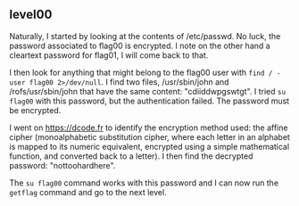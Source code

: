 ## level00

Naturally, I started by looking at the contents of /etc/passwd. No luck, the password associated to flag00 is encrypted. I note on the other hand a cleartext password for flag01, I will come back to that.

I then look for anything that might belong to the flag00 user with ```find / -user flag00 2>/dev/null```. I find two files, /usr/sbin/john and /rofs/usr/sbin/john that have the same content: "cdiiddwpgswtgt". I tried ```su flag00``` with this password, but the authentication failed. The password must be encrypted.

I went on https://dcode.fr to identify the encryption method used: the affine cipher (monoalphabetic substitution cipher, where each letter in an alphabet is mapped to its numeric equivalent, encrypted using a simple mathematical function, and converted back to a letter). I then find the decrypted password: "nottoohardhere".

The ```su flag00``` command works with this password and I can now run the ```getflag``` command and go to the next level.